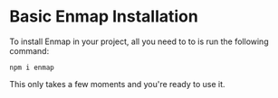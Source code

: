 # Basic Enmap Installation

To install Enmap in your project, all you need to to is run the following command: 

```text
npm i enmap
```

This only takes a few moments and you're ready to use it. 

